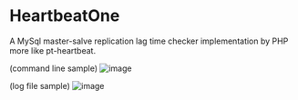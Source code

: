 # HeartbeatOne
A MySql master-salve replication lag time checker implementation by PHP more like pt-heartbeat.

(command line sample)
![image](https://user-images.githubusercontent.com/11038908/112451930-0050c600-8d91-11eb-8e43-8e13fb217935.png)

(log file sample)
![image](https://user-images.githubusercontent.com/11038908/112453230-70138080-8d92-11eb-8f4e-d14633cd3ada.png)






